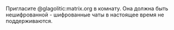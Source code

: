 Пригласите @glagolitic:matrix.org в комнату. Она должна быть нешифрованной - шифрованные чаты в настоящее время не поддерживаются.
